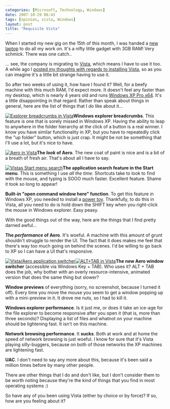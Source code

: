 ```yaml
---
categories: [Microsoft, Technology, Windows]
date: 2007-10-29 06:43
tags: [opinion, vista, Windows]
layout: post
title: "Requisite Vista"
---
```

When I started my new gig on the 15th of this month, I was handed a <a href="http://www.toshibadirect.com/td/b2c/cmod.to?coid=-33778" title="Toshiba Tecra M9">new laptop</a> to do all my work on. It's a nifty little gadget with 3GB RAM! Very schmick. There was one catch..

... see, the company is migrating to <a href="http://www.microsoft.com/windows/products/windowsvista/default.mspx" title="Windows Vista">Vista</a>, which means I have to use it too. A while ago I <a href="/posts/should-i-install-vista/" title="Should I install Vista?">posted my thoughts with regards to installing Vista</a>, so as you can imagine it's a little bit strange having to use it.

<!--more-->

So after two weeks of using it, how have I found it? Well, for a beefy machine with this much RAM, I'd expect more. It doesn't feel any faster than my desktop, which is nearly 4 years old and runs <a href="http://www.microsoft.com/windowsxp/64bit/default.mspx" title="Windows XP Pro x64">Windows XP Pro x64</a>. It's a little disappointing in that regard. Rather than speak about things in general, here are the list of things that I <em>do</em> like about it...

<a href="/uploads/2007/10/vista_breadcrumbs.png" title="Explorer breadcrumbs in Vista" rel="lightbox[vista]"><img src="/uploads/2007/10/vista_breadcrumbs.thumbnail.png" alt="Explorer breadcrumbs in Vista" class="InlineImageRight" /></a><strong>Windows explorer breadcrumbs</strong>. This feature is one that is sorely missed in Windows XP. Having the ability to leap to anywhere in the folder hierarchy at the click of a button is a real winner. I know you have similar functionality in XP, but you have to repeatedly click the "up folder" button, which is just crap. It might be not be something that I'll use a lot, but it's nice to have.

<a href="/uploads/2007/10/vista_aero.png" title="Aero in Vista" rel="lightbox[vista]"><img src="/uploads/2007/10/vista_aero.thumbnail.png" alt="Aero in Vista" class="InlineImageRight" /></a><strong>The <em>look</em> of Aero</strong>. The new coat of paint is nice and is a bit of a breath of fresh air. That's about all I have to say.

<a href="/uploads/2007/10/vista_start_search.png" title="Vistas Start menu search" rel="lightbox[vista]"><img src="/uploads/2007/10/vista_start_search.thumbnail.png" alt="Vistas Start menu search" class="InlineImageLeft"/></a><strong>The application search feature in the Start menu</strong>. This is something I use <em>all the time</em>. Shortcuts take to look to find with the mouse, and typing is SOOO much faster. Excellent feature. Shame it took so long to appear!

<strong>Built-in "open command window here" function</strong>. To get this feature in Windows XP, you needed to install a <a href="http://www.microsoft.com/windowsxp/downloads/powertoys/xppowertoys.mspx" title="XP power toys">power toy</a>. Thankfully, to do this in Vista, all you need to do is hold down the SHIFT key when you right-click the mouse in Windows explorer. Easy peasy.

With the good things out of the way, here are the things that I find pretty darned awful...

<strong>The <em>performance</em> of Aero</strong>. It's woeful. A machine with this amount of grunt shouldn't struggle to render the UI. The fact that it does makes me feel that there's way too much going on behind the scenes. I'd be willing to go back to XP so I can have a UI that's responsive.

<a href="/uploads/2007/10/vista_switcher.png" title="Vista/Aero application switcher" rel="lightbox[vista]"><img src="/uploads/2007/10/vista_switcher.thumbnail.png" alt="Vista/Aero application switcher" class="InlineImageLeft" /></a><a href="/uploads/2007/10/vista_alttab.png" title="ALT+TAB in Vista" rel="lightbox[vista]"><img src="/uploads/2007/10/vista_alttab.thumbnail.png" alt="ALT+TAB in Vista" class="InlineImageRight" /></a><strong>The new Aero window switcher</strong> (accessible via Windows Key + TAB). Who uses it? ALT + TAB does the job, why bother with an overly resource-intensive, animated version that does the same thing but slower?

<strong>Window previews</strong> of everything (sorry, no screenshot, because I turned it off). Every time you move the mouse you seem to get a window popping up with a mini-preview in it. It drove me nuts, so I had to kill it.

<strong>Windows explorer performance</strong>. Is it just me, or does it take an ice-age for the file explorer to become responsive after you open it (that is, more than three seconds)? Displaying a list of files and whatnot on your machine should be lightening fast. It isn't on this machine.

<strong>Network browsing performance</strong>. It <strong>sucks</strong>. Both at work and at home the speed of network browsing is just woeful. I know for sure that it's Vista playing silly-buggers, because on both of those networks the XP machines are lightening fast.

<strong>UAC</strong>. I don't need to say any more about this, because it's been said a million times before by many other people.

There are other things that I do and don't like, but I don't consider them to be worth noting because they're the kind of things that you find in most operating systems :)

So have any of you been using Vista (either by choice or by force)? If so, how are you feeling about it?
